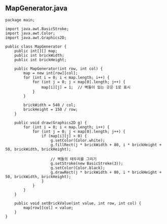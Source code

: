 ## MapGenerator.java

    package main;
    
    import java.awt.BasicStroke;
    import java.awt.Color;
    import java.awt.Graphics2D;
    
    public class MapGenerator {
        public int[][] map;
        public int brickWidth;
        public int brickHeight;
    
        public MapGenerator(int row, int col) {
            map = new int[row][col];
            for (int i = 0; i < map.length; i++) {
                for (int j = 0; j < map[0].length; j++) {
                    map[i][j] = 1;  // 벽돌이 있는 곳은 1로 표시
                }
            }
    
            brickWidth = 540 / col;
            brickHeight = 150 / row;
        }
    
        public void draw(Graphics2D g) {
            for (int i = 0; i < map.length; i++) {
                for (int j = 0; j < map[0].length; j++) {
                    if (map[i][j] > 0) {
                        g.setColor(Color.white);
                        g.fillRect(j * brickWidth + 80, i * brickHeight + 50, brickWidth, brickHeight);
    
                        // 벽돌의 테두리를 그리기
                        g.setStroke(new BasicStroke(3));
                        g.setColor(Color.black);
                        g.drawRect(j * brickWidth + 80, i * brickHeight + 50, brickWidth, brickHeight);
                    }
                }
            }
        }
    
        public void setBrickValue(int value, int row, int col) {
            map[row][col] = value;
        }
    }
